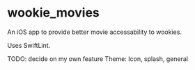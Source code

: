 # wookie_movies
An iOS app to provide better movie accessability to wookies.

Uses SwiftLint.

TODO:
decide on my own feature
Theme: Icon, splash, general
